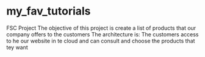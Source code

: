 # my_fav_tutorials
FSC Project
The objective of this project is create a list of products that our company offers to the customers
The architecture is:
The customers access to he our website in te cloud and can consult and choose the products that tey want  

